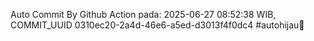 Auto Commit By Github Action pada: 2025-06-27 08:52:38 WIB, COMMIT_UUID 0310ec20-2a4d-46e6-a5ed-d3013f4f0dc4 #autohijau🗿

